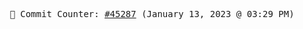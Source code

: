 <p align="center">
    <samp>
        📮 Commit Counter: <a href="https://github.com/Javascript-void0/Javascript-void0/commits/main">#45287</a> (January 13, 2023 @ 03:29 PM)
    </samp>
</p>